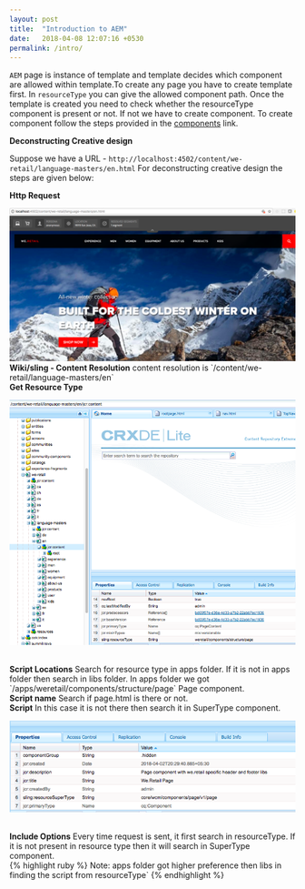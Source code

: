 ```yaml
---
layout: post
title:  "Introduction to AEM"
date:   2018-04-08 12:07:16 +0530
permalink: /intro/
---
```

`AEM` page is instance of template and template decides which component are allowed within template.To create any page you have to
create template first. In  `resourceType` you can give the allowed component path. Once the template is created you need to check 
whether the resourceType component is present or not. If not we have to create component. To create component follow the steps provided
in the [components][components] link.<br>

<b>Deconstructing Creative design</b>

Suppose we have a URL - `http://localhost:4502/content/we-retail/language-masters/en.html` 
For deconstructing creative design the steps are given below:<br>

<b>Http Request</b>

<img src="https://github.com/PlugShubham/aem-tutorials/blob/gh-pages/assets/img/request.png"/>

<br>
<b>Wiki/sling - Content Resolution</b> content resolution is `/content/we-retail/language-masters/en`
<br>
<b>Get Resource Type</b>

![image tooltip here](/assets/img/resource.png)

<br>
<b>Script Locations</b> Search for resource type in apps folder. If it is not in apps folder then search in libs folder. In apps folder
 we got `/apps/weretail/components/structure/page` Page component. 
 
<br>
<b>Script name</b> Search if page.html is there or not.
<br>
<b>Script</b> In this case it is not there then search it in SuperType component.

![image tooltip here](/assets/img/super.png)

<br>
<b>Include Options</b> Every time request is sent, it first search in resourceType. If it is not present in resource type then
it will search in SuperType component.
<br>
{% highlight ruby %}
Note: apps folder got higher preference then libs in finding the script from resourceType`
{% endhighlight %}

[components]: https://www.google.com